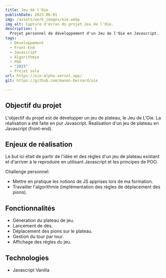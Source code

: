 ```yaml
---
title: Jeu de l'Oie
publishDate: 2023-06-01
img: /assets/work_images/oie.webp
img_alt: Capture d'écran du projet Jeu de l'Oie.
description: |
  Projet personnel de développement d'un Jeu de l'Oie en Javascript.
tags:
  - Développement
  - Front-End
  - Javascript
  - Algorithmie
  - POO
  - "2023"
  - Projet solo
url: https://oie-alpha.vercel.app/
git: https://github.com/manon-bernard/oie

---
```


## Objectif du projet

L'objectif du projet est de développer un jeu de plateau, le Jeu de L'Oie.
La réalisation a été faite en pur Javascript.
Realisation d'un jeu de plateau en Javascript (front-end).

## Enjeux de réalisation

Le but ici était de partir de l'idée et des règles d'un jeu de plateau existant et d'arriver à le reproduire en utilisant Javascript et les principes de POO.

Challenge personnel:

- Mettre en pratique les notions de JS apprises lors de ma formation.
- Travailler l'algorithmie (implémentation des règles de déplacement des pions).

## Fonctionnalités

- Géneration du plateau de jeu.
- Lancement de dés.
- Déplacement des pions sur le plateau.
- Gestion du tour par tour.
- Affichage des régles du jeu.

## Technologies

- Javascript Vanilla

